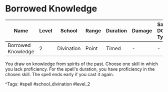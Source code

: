 # Borrowed Knowledge

| Name | Level | School | Range | Duration | Damage | Save DC & Type |
|------|-------|--------|-------|----------|--------|----------------|
| Borrowed Knowledge | 2 | Divination | Point | Timed | - | - |

You draw on knowledge from spirits of the past. Choose one skill in which you lack proficiency. For the spell's duration, you have proficiency in the chosen skill. The spell ends early if you cast it again.

^Tags: #spell #school_divination #level_2